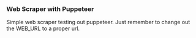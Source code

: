 ### Web Scraper with Puppeteer

Simple web scraper testing out puppeteer.
Just remember to change out the WEB_URL to a proper url.
